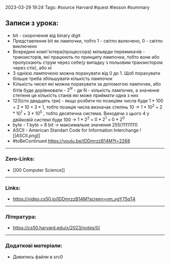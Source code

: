 
2023-03-29 19:24 Tags: #source Harvard #quest #lesson #summary

## Записи з урока:

- bit - скорочення від binary digit
- Представлення bit як лампочки, тобто 1 - світло включено, 0 - світло виключено
- Всередині комп'ютера(процессора) мільярди перемикачів - транзисторів, які працюють по принципу лампочки, тобто вони або пропускають струм через себе(у випадку з польовим транзистором через стік), або ні
- З однією лампочкою можна порахувати від 0 до 1. Щоб порахувати більше треба збільшувати кількість лампочок
- Кількість чисел які можна порахувати за допомогою лампочек, або бітів буде дорівнювати - $2^{N}$ - де N - кількість лампочек, а значення степеня це кількість станів які може приймати одна з них
- 123(сто двадцять три) - якщо розбити по позиціям числа буде $1 * 100 + 2 * 10 + 3 *1$, тобто позиція числа визначає степінь 10 -> $1 * 10^{2} + 2 * 10^{1} + 3 * 10^{0}$ , тобто десятична система. Виходячи з цього 4 у двійковій системі буде 100 -> $1 * 2^{2} + 0 * 2^{1} + 0 * 2^{0}$
- byte - 1 byte = 8 bit -> максимальне значення 255(11111111)
- ASCII - American Standart Code for Information Interchange ![[ASCII.png]] 
- #toBeContinued https://youtu.be/IDDmrzzB14M?t=2268

---

### Zero-Links:

- [[00 Computer Science]]
---

### Links:

- https://video.cs50.io/IDDmrzzB14M?screen=vm_vgY75qT4
---

### Література:

- https://cs50.harvard.edu/x/2023/notes/0/
---

### Додаткові матеріали:

- Дивитись файли в src0